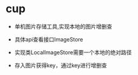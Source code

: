 # cup

- 单机图片存储工具,实现本地的图片增删查

- 具体api查看接口ImageStore

- 实现类LocalImageStore需要一个本地的绝对路径

- 存入图片获得key，通过key进行增删查
